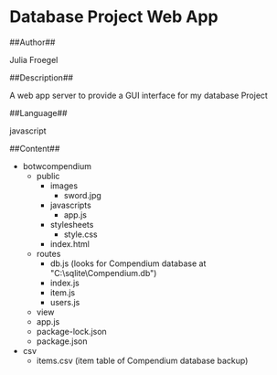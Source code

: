 Database Project Web App
========================

##Author##

Julia Froegel

##Description##

A web app server to provide a GUI interface for my database Project

##Language##

javascript

##Content##

- botwcompendium
     - public
          - images
               - sword.jpg
          - javascripts
               - app.js
          - stylesheets
               - style.css
          - index.html
     - routes
          - db.js (looks for Compendium database at "C:\\sqlite\\Compendium.db")
          - index.js
          - item.js
          - users.js
     - view
     - app.js
     - package-lock.json
     - package.json
- csv
     - items.csv (item table of Compendium database backup)

